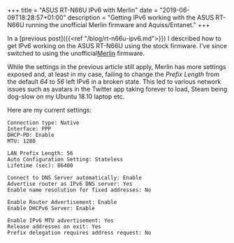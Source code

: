 +++
title = "ASUS RT-N66U IPv6 with Merlin"
date = "2019-06-09T18:28:57+01:00"
description = "Getting IPv6 working with the ASUS RT-N66U running the unofficial Merlin firmware and Aquiss/Entanet."
+++

In a [previous post]({{<ref "/blog/rt-n66u-ipv6.md">}}) I described how to get
IPv6 working on the ASUS RT-N66U using the stock firmware. I've since switched
to using the unofficial[Merlin](https://asuswrt.lostrealm.ca/) firmware.

While the settings in the previous article still apply, Merlin has more settings
exposed and, at least in my case, failing to change the *Prefix Length* from
the default *64* to *56* left IPv6 in a broken state. This led to various
network issues such as avatars in the Twitter app taking forever to load, Steam
being dog-slow on my Ubuntu 18.10 laptop etc.

Here are my current settings:

```text
Connection type: Native
Interface: PPP
DHCP-PD: Enable
MTU: 1280

LAN Prefix Length: 56
Auto Configuration Setting: Stateless
Lifetime (sec): 86400

Connect to DNS Server automatically: Enable
Advertise router as IPv6 DNS server: Yes
Enable name resolution for fixed addresses: No

Enable Router Advertisement: Enable
Enable DHCPv6 Server: Enable

Enable IPv6 MTU advertisement: Yes
Release addresses on exit: Yes
Prefix delegation requires address request: No
```
